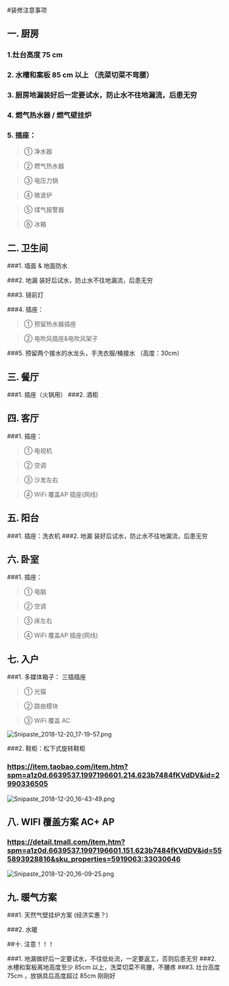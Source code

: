 #装修注意事项



## 一. 厨房

### 1.灶台高度 75 cm 

###  2. 水槽和案板 85 cm  以上 （洗菜切菜不弯腰） 

### 3. 厨房地漏装好后一定要试水，防止水不往地漏流，后患无穷

### 4. 燃气热水器 / 燃气壁挂炉

### 5. 插座： 
  >① 净水器

  >② 燃气热水器

  >③ 电压力锅

  >④ 微波炉

  >⑤ 煤气报警器

  >⑥ 冰箱



## 二. 卫生间

###1. 墙面 & 地面防水

###2. 地漏 装好后试水，防止水不往地漏流，后患无穷

###3. 镜前灯

###4. 插座：
  >① 预留热水器插座 

  >② 电吹风插座&电吹风架子

###5. 预留两个接水的水龙头，手洗衣服/桶接水 （高度：30cm）

   

## 三. 餐厅
###1. 插座（火锅用）
###2. 酒柜



## 四. 客厅
###1. 插座：
  >① 电视机 

  >② 空调 

  >③ 沙发左右 

  >④ WiFi 覆盖AP 插座(网线)



## 五. 阳台

###1. 插座：洗衣机
###2. 地漏 装好后试水，防止水不往地漏流，后患无穷



## 六. 卧室

###1. 插座：
  >① 电脑 

  >② 空调 

  >③ 床左右 

  >④ WiFi 覆盖AP 插座(网线)



## 七. 入户

###1. 多媒体箱子： 
三插插座
  >① 光猫

  >② 路由模块 

  >③ WiFi 覆盖 AC

![Snipaste_2018-12-20_17-19-57.png](https://i.loli.net/2018/12/20/5c1b5ee70ccb2.png)

###2. 鞋柜：松下式旋转鞋柜

###  https://item.taobao.com/item.htm?spm=a1z0d.6639537.1997196601.214.623b7484fKVdDV&id=2990336505

![Snipaste_2018-12-20_16-43-49.png](https://i.loli.net/2018/12/20/5c1b56da33d56.png)



## 八. WIFI 覆盖方案 AC+ AP

###   https://detail.tmall.com/item.htm?spm=a1z0d.6639537.1997196601.151.623b7484fKVdDV&id=555893928816&sku_properties=5919063:33030646


![Snipaste_2018-12-20_16-09-25.png](https://i.loli.net/2018/12/20/5c1b535e7f57d.png)


## 九. 暖气方案

###1. 天然气壁挂炉方案 (经济实惠？)

###2. 水暖

  

##十. 注意！！！

###1. 地漏做好后一定要试水，不往低处流，一定要返工，否则后患无穷
###2. 水槽和案板离地高度至少 85cm 以上，洗菜切菜不弯腰，不腰疼
###3. 灶台高度 75cm ，放锅具后高度超过 85cm 刚刚好

